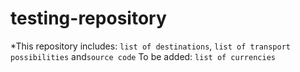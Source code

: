 # testing-repository
*This repository includes:
`list of destinations`, `list of transport possibilities` and`source code`
To be added: `list of currencies`
